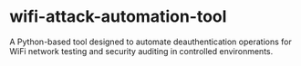 # wifi-attack-automation-tool
A Python-based tool designed to automate deauthentication operations for WiFi network testing and security auditing in controlled environments.
